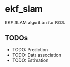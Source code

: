 # ekf_slam

EKF SLAM algorihtm for ROS.

## TODOs

- TODO: Prediction
- TODO: Data association
- TODO: Estimation
